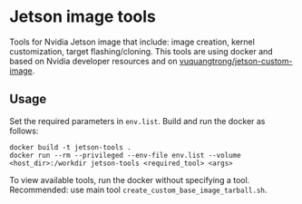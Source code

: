 # Jetson image tools
Tools for Nvidia Jetson image that include: image creation, kernel customization, target flashing/cloning.
This tools are using docker and based on Nvidia developer resources and on [vuquangtrong/jetson-custom-image](https://github.com/vuquangtrong/jetson-custom-image).
## Usage
Set the required parameters in `env.list`.
Build and run the docker as follows:
```
docker build -t jetson-tools .
docker run --rm --privileged --env-file env.list --volume <host_dir>:/workdir jetson-tools <required_tool> <args>
```
To view available tools, run the docker without specifying a tool.
Recommended: use main tool `create_custom_base_image_tarball.sh`.
